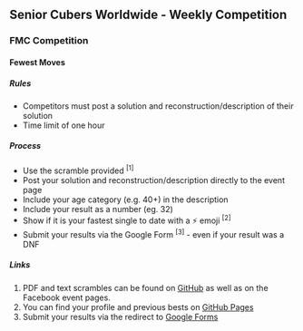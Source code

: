 ## Senior Cubers Worldwide - Weekly Competition

### FMC Competition

#### Fewest Moves

##### Rules

- Competitors must post a solution and reconstruction/description of their solution
- Time limit of one hour

##### Process

- Use the scramble provided <sup>[1]</sup>
- Post your solution and reconstruction/description directly to the event page
- Include your age category (e.g. 40+) in the description
- Include your result as a number (eg. 32)
- Show if it is your fastest single to date with a ⚡ emoji <sup>[2]</sup>
- Submit your results via the Google Form <sup>[3]</sup> - even if your result was a DNF

##### Links

1. PDF and text scrambles can be found on [GitHub](https://github.com/Logiqx/scw-comp/tree/master/docs/scrambles) as well as on the Facebook event pages.
2. You can find your profile and previous bests on [GitHub Pages](../results/README.md)
3. Submit your results via the redirect to [Google Forms](../submit.html)


<!-- Global site tag (gtag.js) - Google Analytics -->

<script async src="https://www.googletagmanager.com/gtag/js?id=UA-86348435-3"></script>
<script>window.dataLayer = window.dataLayer || []; function gtag() {dataLayer.push(arguments);} gtag('js', new Date()); gtag('config', 'UA-86348435-3');</script>
